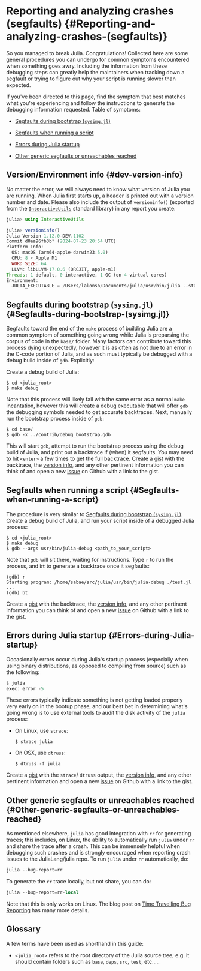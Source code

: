 
# Reporting and analyzing crashes (segfaults) {#Reporting-and-analyzing-crashes-(segfaults)}

So you managed to break Julia. Congratulations!  Collected here are some general procedures you can undergo for common symptoms encountered when something goes awry. Including the information from these debugging steps can greatly help the maintainers when tracking down a segfault or trying to figure out why your script is running slower than expected.

If you&#39;ve been directed to this page, find the symptom that best matches what you&#39;re experiencing and follow the instructions to generate the debugging information requested. Table of symptoms:
- [Segfaults during bootstrap (`sysimg.jl`)](/devdocs/backtraces#Segfaults-during-bootstrap-(sysimg.jl))
  
- [Segfaults when running a script](/devdocs/backtraces#Segfaults-when-running-a-script)
  
- [Errors during Julia startup](/devdocs/backtraces#Errors-during-Julia-startup)
  
- [Other generic segfaults or unreachables reached](/devdocs/backtraces#Other-generic-segfaults-or-unreachables-reached)
  

## Version/Environment info {#dev-version-info}

No matter the error, we will always need to know what version of Julia you are running. When Julia first starts up, a header is printed out with a version number and date. Please also include the output of `versioninfo()` (exported from the [`InteractiveUtils`](/stdlib/InteractiveUtils#InteractiveUtils.versioninfo) standard library) in any report you create:

```julia
julia> using InteractiveUtils

julia> versioninfo()
Julia Version 1.12.0-DEV.1102
Commit d0ea96fb3b* (2024-07-23 20:54 UTC)
Platform Info:
  OS: macOS (arm64-apple-darwin23.5.0)
  CPU: 8 × Apple M1
  WORD_SIZE: 64
  LLVM: libLLVM-17.0.6 (ORCJIT, apple-m1)
Threads: 1 default, 0 interactive, 1 GC (on 4 virtual cores)
Environment:
  JULIA_EXECUTABLE = /Users/lalonso/Documents/julia/usr/bin/julia --startup-file=no
```


## Segfaults during bootstrap (`sysimg.jl`) {#Segfaults-during-bootstrap-(sysimg.jl)}

Segfaults toward the end of the `make` process of building Julia are a common symptom of something going wrong while Julia is preparsing the corpus of code in the `base/` folder. Many factors can contribute toward this process dying unexpectedly, however it is as often as not due to an error in the C-code portion of Julia, and as such must typically be debugged with a debug build inside of `gdb`. Explicitly:

Create a debug build of Julia:

```
$ cd <julia_root>
$ make debug
```


Note that this process will likely fail with the same error as a normal `make` incantation, however this will create a debug executable that will offer `gdb` the debugging symbols needed to get accurate backtraces. Next, manually run the bootstrap process inside of `gdb`:

```
$ cd base/
$ gdb -x ../contrib/debug_bootstrap.gdb
```


This will start `gdb`, attempt to run the bootstrap process using the debug build of Julia, and print out a backtrace if (when) it segfaults. You may need to hit `<enter>` a few times to get the full backtrace. Create a [gist](https://gist.github.com) with the backtrace, the [version info](/devdocs/backtraces#dev-version-info), and any other pertinent information you can think of and open a new [issue](https://github.com/JuliaLang/julia/issues?q=is%3Aopen) on Github with a link to the gist.

## Segfaults when running a script {#Segfaults-when-running-a-script}

The procedure is very similar to [Segfaults during bootstrap (`sysimg.jl`)](/devdocs/backtraces#Segfaults-during-bootstrap-(sysimg.jl)). Create a debug build of Julia, and run your script inside of a debugged Julia process:

```
$ cd <julia_root>
$ make debug
$ gdb --args usr/bin/julia-debug <path_to_your_script>
```


Note that `gdb` will sit there, waiting for instructions. Type `r` to run the process, and `bt` to generate a backtrace once it segfaults:

```
(gdb) r
Starting program: /home/sabae/src/julia/usr/bin/julia-debug ./test.jl
...
(gdb) bt
```


Create a [gist](https://gist.github.com) with the backtrace, the [version info](/devdocs/backtraces#dev-version-info), and any other pertinent information you can think of and open a new [issue](https://github.com/JuliaLang/julia/issues?q=is%3Aopen) on Github with a link to the gist.

## Errors during Julia startup {#Errors-during-Julia-startup}

Occasionally errors occur during Julia&#39;s startup process (especially when using binary distributions, as opposed to compiling from source) such as the following:

```julia
$ julia
exec: error -5
```


These errors typically indicate something is not getting loaded properly very early on in the bootup phase, and our best bet in determining what&#39;s going wrong is to use external tools to audit the disk activity of the `julia` process:
- On Linux, use `strace`:
  
  ```
  $ strace julia
  ```
  
  
- On OSX, use `dtruss`:
  
  ```
  $ dtruss -f julia
  ```
  
  

Create a [gist](https://gist.github.com) with the `strace`/ `dtruss` output, the [version info](/devdocs/backtraces#dev-version-info), and any other pertinent information and open a new [issue](https://github.com/JuliaLang/julia/issues?q=is%3Aopen) on Github with a link to the gist.

## Other generic segfaults or unreachables reached {#Other-generic-segfaults-or-unreachables-reached}

As mentioned elsewhere, `julia` has good integration with `rr` for generating traces; this includes, on Linux, the ability to automatically run `julia` under `rr` and share the trace after a crash. This can be immensely helpful when debugging such crashes and is strongly encouraged when reporting crash issues to the JuliaLang/julia repo. To run `julia` under `rr` automatically, do:

```julia
julia --bug-report=rr
```


To generate the `rr` trace locally, but not share, you can do:

```julia
julia --bug-report=rr-local
```


Note that this is only works on Linux. The blog post on [Time Travelling Bug Reporting](https://julialang.org/blog/2020/05/rr/) has many more details.

## Glossary

A few terms have been used as shorthand in this guide:
- `<julia_root>` refers to the root directory of the Julia source tree; e.g. it should contain folders such as `base`, `deps`, `src`, `test`, etc.....
  
